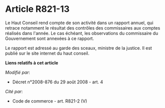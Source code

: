 # Article R821-13

Le Haut Conseil rend compte de son activité dans un rapport annuel, qui retrace notamment le résultat des contrôles des
commissaires aux comptes réalisés dans l'année. Le cas échéant, les observations du commissaire du Gouvernement sont annexées
à ce rapport.

Le rapport est adressé au garde des sceaux, ministre de la justice. Il est publié sur le site internet du haut conseil.

**Liens relatifs à cet article**

_Modifié par_:

  - Décret n°2008-876 du 29 août 2008 - art. 4

_Cité par_:

  - Code de commerce - art. R821-2 (V)
